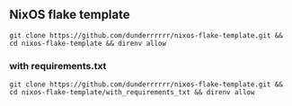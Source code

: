 ## NixOS flake template

```
git clone https://github.com/dunderrrrrr/nixos-flake-template.git && cd nixos-flake-template && direnv allow
```

### with requirements.txt

```
git clone https://github.com/dunderrrrrr/nixos-flake-template.git && cd nixos-flake-template/with_requirements_txt && direnv allow
```
